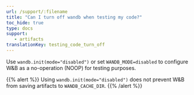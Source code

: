 ```yaml
---
url: /support/:filename
title: "Can I turn off wandb when testing my code?"
toc_hide: true
type: docs
support:
   - artifacts
translationKey: testing_code_turn_off
---
```

Use `wandb.init(mode="disabled")` or set `WANDB_MODE=disabled` to configure W&B as a no-operation (NOOP) for testing purposes.

{{% alert %}}
Using `wandb.init(mode="disabled")` does not prevent W&B from saving artifacts to `WANDB_CACHE_DIR`.
{{% /alert %}}